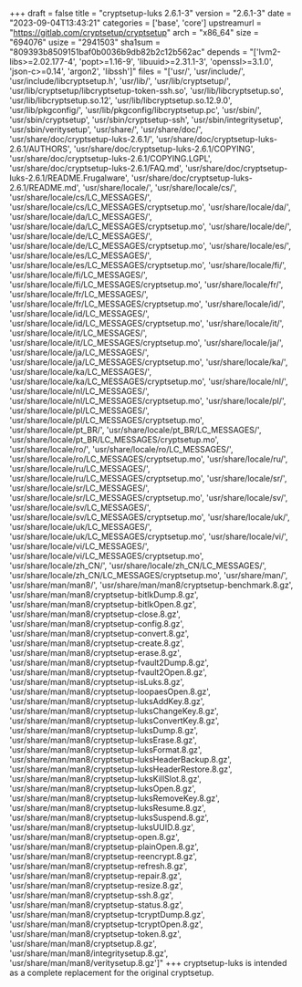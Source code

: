 +++
draft = false
title = "cryptsetup-luks 2.6.1-3"
version = "2.6.1-3"
date = "2023-09-04T13:43:21"
categories = ['base', 'core']
upstreamurl = "https://gitlab.com/cryptsetup/cryptsetup"
arch = "x86_64"
size = "694076"
usize = "2941503"
sha1sum = "809393b8509151baf0b0036b9db82b2c12b562ac"
depends = "['lvm2-libs>=2.02.177-4', 'popt>=1.16-9', 'libuuid>=2.31.1-3', 'openssl>=3.1.0', 'json-c>=0.14', 'argon2', 'libssh']"
files = "['usr/', 'usr/include/', 'usr/include/libcryptsetup.h', 'usr/lib/', 'usr/lib/cryptsetup/', 'usr/lib/cryptsetup/libcryptsetup-token-ssh.so', 'usr/lib/libcryptsetup.so', 'usr/lib/libcryptsetup.so.12', 'usr/lib/libcryptsetup.so.12.9.0', 'usr/lib/pkgconfig/', 'usr/lib/pkgconfig/libcryptsetup.pc', 'usr/sbin/', 'usr/sbin/cryptsetup', 'usr/sbin/cryptsetup-ssh', 'usr/sbin/integritysetup', 'usr/sbin/veritysetup', 'usr/share/', 'usr/share/doc/', 'usr/share/doc/cryptsetup-luks-2.6.1/', 'usr/share/doc/cryptsetup-luks-2.6.1/AUTHORS', 'usr/share/doc/cryptsetup-luks-2.6.1/COPYING', 'usr/share/doc/cryptsetup-luks-2.6.1/COPYING.LGPL', 'usr/share/doc/cryptsetup-luks-2.6.1/FAQ.md', 'usr/share/doc/cryptsetup-luks-2.6.1/README.Frugalware', 'usr/share/doc/cryptsetup-luks-2.6.1/README.md', 'usr/share/locale/', 'usr/share/locale/cs/', 'usr/share/locale/cs/LC_MESSAGES/', 'usr/share/locale/cs/LC_MESSAGES/cryptsetup.mo', 'usr/share/locale/da/', 'usr/share/locale/da/LC_MESSAGES/', 'usr/share/locale/da/LC_MESSAGES/cryptsetup.mo', 'usr/share/locale/de/', 'usr/share/locale/de/LC_MESSAGES/', 'usr/share/locale/de/LC_MESSAGES/cryptsetup.mo', 'usr/share/locale/es/', 'usr/share/locale/es/LC_MESSAGES/', 'usr/share/locale/es/LC_MESSAGES/cryptsetup.mo', 'usr/share/locale/fi/', 'usr/share/locale/fi/LC_MESSAGES/', 'usr/share/locale/fi/LC_MESSAGES/cryptsetup.mo', 'usr/share/locale/fr/', 'usr/share/locale/fr/LC_MESSAGES/', 'usr/share/locale/fr/LC_MESSAGES/cryptsetup.mo', 'usr/share/locale/id/', 'usr/share/locale/id/LC_MESSAGES/', 'usr/share/locale/id/LC_MESSAGES/cryptsetup.mo', 'usr/share/locale/it/', 'usr/share/locale/it/LC_MESSAGES/', 'usr/share/locale/it/LC_MESSAGES/cryptsetup.mo', 'usr/share/locale/ja/', 'usr/share/locale/ja/LC_MESSAGES/', 'usr/share/locale/ja/LC_MESSAGES/cryptsetup.mo', 'usr/share/locale/ka/', 'usr/share/locale/ka/LC_MESSAGES/', 'usr/share/locale/ka/LC_MESSAGES/cryptsetup.mo', 'usr/share/locale/nl/', 'usr/share/locale/nl/LC_MESSAGES/', 'usr/share/locale/nl/LC_MESSAGES/cryptsetup.mo', 'usr/share/locale/pl/', 'usr/share/locale/pl/LC_MESSAGES/', 'usr/share/locale/pl/LC_MESSAGES/cryptsetup.mo', 'usr/share/locale/pt_BR/', 'usr/share/locale/pt_BR/LC_MESSAGES/', 'usr/share/locale/pt_BR/LC_MESSAGES/cryptsetup.mo', 'usr/share/locale/ro/', 'usr/share/locale/ro/LC_MESSAGES/', 'usr/share/locale/ro/LC_MESSAGES/cryptsetup.mo', 'usr/share/locale/ru/', 'usr/share/locale/ru/LC_MESSAGES/', 'usr/share/locale/ru/LC_MESSAGES/cryptsetup.mo', 'usr/share/locale/sr/', 'usr/share/locale/sr/LC_MESSAGES/', 'usr/share/locale/sr/LC_MESSAGES/cryptsetup.mo', 'usr/share/locale/sv/', 'usr/share/locale/sv/LC_MESSAGES/', 'usr/share/locale/sv/LC_MESSAGES/cryptsetup.mo', 'usr/share/locale/uk/', 'usr/share/locale/uk/LC_MESSAGES/', 'usr/share/locale/uk/LC_MESSAGES/cryptsetup.mo', 'usr/share/locale/vi/', 'usr/share/locale/vi/LC_MESSAGES/', 'usr/share/locale/vi/LC_MESSAGES/cryptsetup.mo', 'usr/share/locale/zh_CN/', 'usr/share/locale/zh_CN/LC_MESSAGES/', 'usr/share/locale/zh_CN/LC_MESSAGES/cryptsetup.mo', 'usr/share/man/', 'usr/share/man/man8/', 'usr/share/man/man8/cryptsetup-benchmark.8.gz', 'usr/share/man/man8/cryptsetup-bitlkDump.8.gz', 'usr/share/man/man8/cryptsetup-bitlkOpen.8.gz', 'usr/share/man/man8/cryptsetup-close.8.gz', 'usr/share/man/man8/cryptsetup-config.8.gz', 'usr/share/man/man8/cryptsetup-convert.8.gz', 'usr/share/man/man8/cryptsetup-create.8.gz', 'usr/share/man/man8/cryptsetup-erase.8.gz', 'usr/share/man/man8/cryptsetup-fvault2Dump.8.gz', 'usr/share/man/man8/cryptsetup-fvault2Open.8.gz', 'usr/share/man/man8/cryptsetup-isLuks.8.gz', 'usr/share/man/man8/cryptsetup-loopaesOpen.8.gz', 'usr/share/man/man8/cryptsetup-luksAddKey.8.gz', 'usr/share/man/man8/cryptsetup-luksChangeKey.8.gz', 'usr/share/man/man8/cryptsetup-luksConvertKey.8.gz', 'usr/share/man/man8/cryptsetup-luksDump.8.gz', 'usr/share/man/man8/cryptsetup-luksErase.8.gz', 'usr/share/man/man8/cryptsetup-luksFormat.8.gz', 'usr/share/man/man8/cryptsetup-luksHeaderBackup.8.gz', 'usr/share/man/man8/cryptsetup-luksHeaderRestore.8.gz', 'usr/share/man/man8/cryptsetup-luksKillSlot.8.gz', 'usr/share/man/man8/cryptsetup-luksOpen.8.gz', 'usr/share/man/man8/cryptsetup-luksRemoveKey.8.gz', 'usr/share/man/man8/cryptsetup-luksResume.8.gz', 'usr/share/man/man8/cryptsetup-luksSuspend.8.gz', 'usr/share/man/man8/cryptsetup-luksUUID.8.gz', 'usr/share/man/man8/cryptsetup-open.8.gz', 'usr/share/man/man8/cryptsetup-plainOpen.8.gz', 'usr/share/man/man8/cryptsetup-reencrypt.8.gz', 'usr/share/man/man8/cryptsetup-refresh.8.gz', 'usr/share/man/man8/cryptsetup-repair.8.gz', 'usr/share/man/man8/cryptsetup-resize.8.gz', 'usr/share/man/man8/cryptsetup-ssh.8.gz', 'usr/share/man/man8/cryptsetup-status.8.gz', 'usr/share/man/man8/cryptsetup-tcryptDump.8.gz', 'usr/share/man/man8/cryptsetup-tcryptOpen.8.gz', 'usr/share/man/man8/cryptsetup-token.8.gz', 'usr/share/man/man8/cryptsetup.8.gz', 'usr/share/man/man8/integritysetup.8.gz', 'usr/share/man/man8/veritysetup.8.gz']"
+++
cryptsetup-luks is intended as a complete replacement for the original cryptsetup.